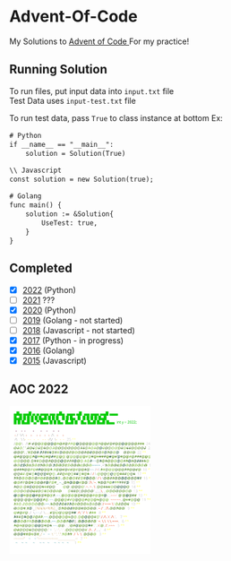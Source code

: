 # Advent-Of-Code

My Solutions to [Advent of Code ](https://adventofcode.com/)
For my practice!

## Running Solution

To run files, put input data into `input.txt` file  
Test Data uses `input-test.txt` file

To run test data, pass `True` to class instance at bottom
Ex:

```
# Python
if __name__ == "__main__":
    solution = Solution(True)
```

```
\\ Javascript
const solution = new Solution(true);
```

```
# Golang
func main() {
	solution := &Solution{
		UseTest: true,
	}
}
```

## Completed

- [x] [2022](2022) (Python)
- [ ] [2021](2021)  ???
- [x] [2020](2020) (Python)
- [ ] [2019](2019) (Golang - not started)
- [ ] [2018](2018) (Javascript - not started)
- [x] [2017](2017) (Python - in progress)
- [x] [2016](2016) (Golang)
- [x] [2015](2015) (Javascript) 

## AOC 2022

<a href="https://adventofcode.com"><img src="2022/calendar.svg" width="50%" /></a>
